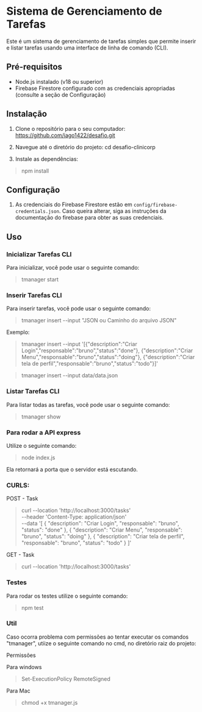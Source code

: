 # Sistema de Gerenciamento de Tarefas

Este é um sistema de gerenciamento de tarefas simples que permite inserir e listar tarefas usando uma interface de linha de comando (CLI).

## Pré-requisitos

- Node.js instalado (v18 ou superior)
- Firebase Firestore configurado com as credenciais apropriadas (consulte a seção de Configuração)

## Instalação

1. Clone o repositório para o seu computador: https://github.com/iago1422/desafio.git


2. Navegue até o diretório do projeto: cd desafio-clinicorp


3. Instale as dependências:

> npm install


## Configuração

1. As credenciais do Firebase Firestore estão em `config/firebase-credentials.json`. Caso queira alterar, siga as instruções da documentação do firebase para obter as suas credenciais.

## Uso

### Inicializar Tarefas CLI
Para inicializar, você pode usar o seguinte comando:

> tmanager start

### Inserir Tarefas CLI

Para inserir tarefas, você pode usar o seguinte comando:

> tmanager insert --input "JSON ou Caminho do arquivo JSON"

Exemplo:

> tmanager insert --input '[{\"description\":\"Criar Login\",\"responsable\":\"bruno\",\"status\":\"done\"}, {\"description\":\"Criar Menu\",\"responsable\":\"bruno\",\"status\":\"doing\"}, {\"description\":\"Criar tela de perfil\",\"responsable\":\"bruno\",\"status\":\"todo\"}]'

> tmanager insert --input data/data.json    


### Listar Tarefas CLI

Para listar todas as tarefas, você pode usar o seguinte comando:

> tmanager show


### Para rodar a API express

Utilize o seguinte comando:

> node index.js

Ela retornará a porta que o servidor está escutando.


### CURLS:

POST - Task

> curl --location 'http://localhost:3000/tasks' \
> --header 'Content-Type: application/json' \
> --data '[
>    {
>        "description": "Criar Login",
>        "responsable": "bruno",
>        "status": "done"
>    },
>    {
>        "description": "Criar Menu",
>        "responsable": "bruno",
>        "status": "doing"
>    },
>    {
>        "description": "Criar tela de perfil",
>        "responsable": "bruno",
>        "status": "todo"
>    }
> ]'

GET - Task

> curl --location 'http://localhost:3000/tasks'

### Testes

Para rodar os testes utilize o seguinte comando:
> npm test

### Util

Caso ocorra problema com permissões ao tentar executar os comandos "tmanager", utiize o seguinte comando no cmd, no diretório raiz do projeto:

Permissões 

Para windows
> Set-ExecutionPolicy RemoteSigned

Para Mac
> chmod +x tmanager.js